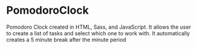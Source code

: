 # PomodoroClock
Pomodoro Clock created in HTML, Sass, and JavaScript. It allows the user to create a list of tasks and select which one to work with. It automatically creates a 5 minute break after the  minute period
